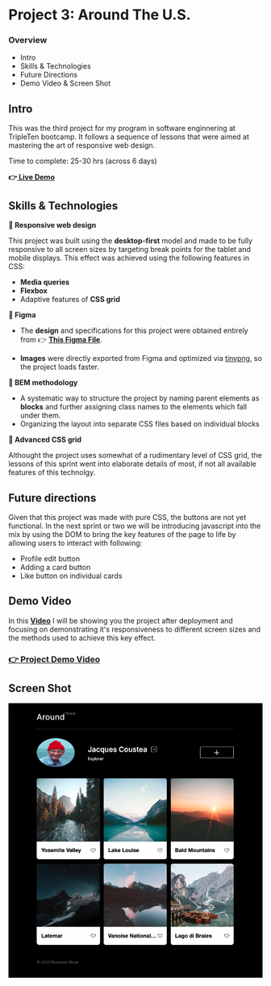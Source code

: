 # Project 3: Around The U.S.

### Overview
- Intro 
- Skills & Technologies
- Future Directions 
- Demo Video & Screen Shot



## Intro
This was the third project for my program in software enginnering at TripleTen bootcamp. It follows a sequence of lessons that were aimed at mastering the art of responsive web design.

Time to complete: 25-30 hrs (across 6 days)

 **👉[  Live Demo]( https://roxannecodes.github.io/Project-3-around_the_US/)**

  
## Skills & Technologies

**🔳 Responsive web design**

This project was built using the **desktop-first** model and made to be fully responsive to all screen sizes by targeting break points for the tablet and mobile displays. This effect was achieved using the following features in CSS:
- **Media queries**
- **Flexbox**
- Adaptive features of **CSS grid**

 **🔳 Figma**
 - The **design** and specifications for this project were obtained entirely from  👉 [**This Figma File**](https://www.figma.com/file/ii4xxsJ0ghevUOcssTlHZv/Sprint-3%3A-Around-the-US?node-id=0%3A1).

 - **Images** were directly exported from Figma and optimized via [tinypng](https://tinypng.com/), so the project loads faster. 

   
  **🔳 BEM methodology**
  - A systematic way to structure the project by naming parent elements as **blocks** and further assigning class names to the elements which fall under them.
  - Organizing the layout into separate CSS files based on individual blocks

 **🔳 Advanced CSS grid**

Althought the project uses somewhat of a rudimentary level of CSS grid, the lessons of this sprint went into elaborate details of most, if not all available features of this technolgy.



## Future directions

Given that this project was made with pure CSS, the buttons are not yet functional. In the next sprint or two we will be introducing javascript into the mix by using the DOM to bring the key features of the page to life by allowing users to interact with following:
- Profile edit button
- Adding a card button
- Like button on individual cards

## Demo Video
In this [**Video**]( https://www.loom.com/share/116257335dac476888dbb0119c9a8c25?sid=6584214d-0da8-435c-a61f-2b38beb52e55) I will be showing you the project after deployment and focusing on demonstrating it's responsiveness to different screen sizes and the methods used to achieve this key effect.

### [ **👉 Project Demo Video**](https://www.loom.com/share/116257335dac476888dbb0119c9a8c25?sid=6584214d-0da8-435c-a61f-2b38beb52e55 )
 

  ## Screen Shot
 ![Around the World US](./Images/Screen-Shot.png)


